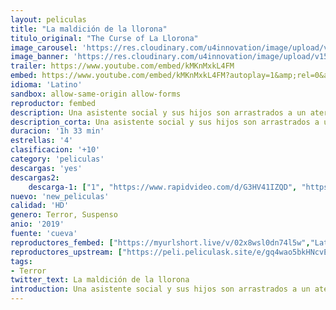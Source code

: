 ```yaml
---
layout: peliculas
title: "La maldición de la llorona"
titulo_original: "The Curse of La Llorona"
image_carousel: 'https://res.cloudinary.com/u4innovation/image/upload/v1559364554/llorona-poster-min_n4fajy.jpg'
image_banner: 'https://res.cloudinary.com/u4innovation/image/upload/v1559364559/llorona-banner-min_sab9wa.jpg'
trailer: https://www.youtube.com/embed/kMKnMxkL4FM
embed: https://www.youtube.com/embed/kMKnMxkL4FM?autoplay=1&amp;rel=0&amp;hd=1&border=0&wmode=opaque&enablejsapi=1&modestbranding=1&controls=1&showinfo=0
idioma: 'Latino'
sandbox: allow-same-origin allow-forms
reproductor: fembed
description: Una asistente social y sus hijos son arrastrados a un aterrador reino sobrenatural al pasar por alto la inquietante advertencia de una madre perturbada y sospechosa de poner en peligro la vida de sus hijos.
description_corta: Una asistente social y sus hijos son arrastrados a un aterrador reino sobrenatural al pasar por alto la inquietante advertencia de una madre perturbada y sospechosa de poner en peligro la vida de sus hijos.
duracion: '1h 33 min'
estrellas: '4'
clasificacion: '+10'
category: 'peliculas'
descargas: 'yes'
descargas2:
    descarga-1: ["1", "https://www.rapidvideo.com/d/G3HV41IZQD", "https://www.google.com/s2/favicons?domain=openload.co","OpenLoad","https://res.cloudinary.com/imbriitneysam/image/upload/v1541473684/mexico.png", "Latino", "HD"]
nuevo: 'new_peliculas'
calidad: 'HD'
genero: Terror, Suspenso
anio: '2019'
fuente: 'cueva'
reproductores_fembed: ["https://myurlshort.live/v/02x8wsl0dn74l5w","Latino","https://feurl.com/v/qyjplbey2re67rg","Latino","https://api.cuevana3.io/stream/index.php?file=ek5lbm9xYWNrS0xYMTZLa2xNbkdvY3ZTb3BtZng4TGp6ZFpobGFMUGtPTFJ5SnFUWU5MSzZkUFhZR1JwbTVha25KR1VvcVBWMGVMWWtaYWhvSkhWNTVpY1pHVnNtSmZTc0tTSGtZcW5vNkMzcG9WZ29OS1ZsdHJFbjV1WDBhWFkxOGVZYkdTWG1hYWJsR1ZwWkpNPQ","Latino","https://feurl.com/v/8p24wb86qwk1nk5","Latino"]
reproductores_upstream: ["https://peli.peliculask.site/e/gq4wao5bkHNcvEB/","Latino"]
tags:
- Terror
twitter_text: La maldición de la llorona
introduction: Una asistente social y sus hijos son arrastrados a un aterrador reino sobrenatural al pasar por alto la inquietante advertencia de una madre perturbada y sospechosa de poner en peligro la vida de sus hijos.
---
```



 







